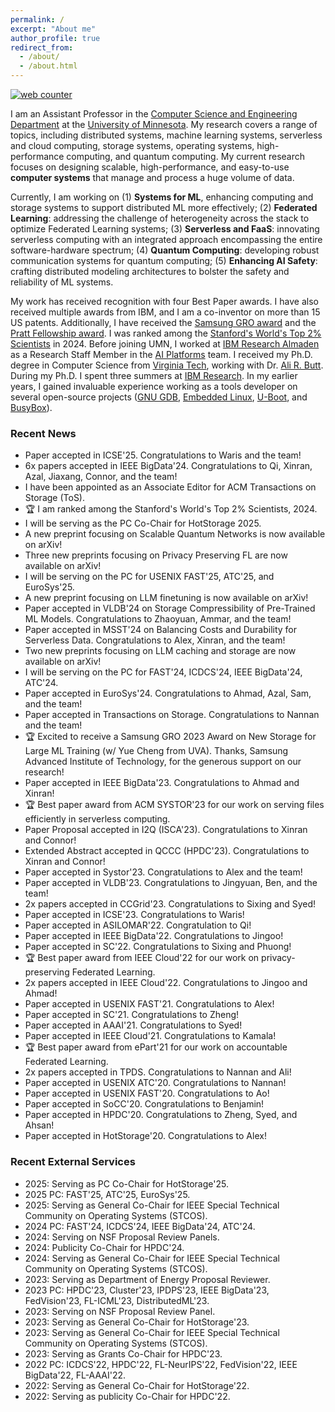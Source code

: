 ```yaml
---
permalink: /
excerpt: "About me"
author_profile: true
redirect_from: 
  - /about/
  - /about.html
---
```


<!-- Default Statcounter code for Github Page
https://chalianwar.github.io/ -->
<script type="text/javascript">
var sc_project=12954458; 
var sc_invisible=1; 
var sc_security="44ee4e0a"; 
</script>
<script type="text/javascript"
src="https://www.statcounter.com/counter/counter.js"
async></script>
<noscript><div class="statcounter"><a title="web counter"
href="https://statcounter.com/" target="_blank"><img
class="statcounter"
src="https://c.statcounter.com/12954458/0/44ee4e0a/1/"
alt="web counter"
referrerPolicy="no-referrer-when-downgrade"></a></div></noscript>
<!-- End of Statcounter Code -->

<head>
<!-- Google tag (gtag.js) -->
<script async src="https://www.googletagmanager.com/gtag/js?id=G-P7NJMYKVS8"></script>
<script>
  window.dataLayer = window.dataLayer || [];
  function gtag(){dataLayer.push(arguments);}
  gtag('js', new Date());

  gtag('config', 'G-P7NJMYKVS8');
</script>
</head>

I am an Assistant Professor in the [Computer Science and Engineering Department](https://cse.umn.edu/cs "Computer Science and Engineering Department") at the [University of Minnesota](https://twin-cities.umn.edu/ "University of Minnesota"). My research covers a range of topics, including distributed systems, machine learning systems, serverless and cloud computing, storage systems, operating systems, high-performance computing, and quantum computing. My current research focuses on designing scalable, high-performance, and easy-to-use **computer systems** that manage and process a huge volume of data.

Currently, I am working on (1) **Systems for ML**, enhancing computing and storage systems to support distributed ML more effectively; (2) **Federated Learning**: addressing the challenge of heterogeneity across the stack to optimize Federated Learning systems; (3) **Serverless and FaaS**: innovating serverless computing with an integrated approach encompassing the entire software-hardware spectrum; (4) **Quantum Computing**: developing robust communication systems for quantum computing; (5) **Enhancing AI Safety**: crafting distributed modeling architectures to bolster the safety and reliability of ML systems.

My work has received recognition with four Best Paper awards. I have also received multiple awards from IBM, and I am a co-inventor on more than 15 US patents. Additionally, I have received the [Samsung GRO award](https://samsungmsl.com/ "Samsung GRO award") and the [Pratt Fellowship award](https://cs.vt.edu/Graduate/Funding/fellowships.html "Pratt Fellowship award"). I was ranked among the [Stanford's World's Top 2% Scientists](https://elsevier.digitalcommonsdata.com/datasets/btchxktzyw/7) in 2024. Before joining UMN, I worked at [IBM Research Almaden](https://research.ibm.com/labs/almaden "IBM Research Almaden") as a Research Staff Member in the [AI Platforms](https://research.ibm.com/artificial-intelligence "AI Platforms") team. I received my Ph.D. degree in Computer Science from [Virginia Tech](https://cs.vt.edu/ "Virginia Tech"), working with Dr. [Ali R. Butt](https://website.cs.vt.edu/people/faculty/ali-butt.html "Ali R. Butt"). During my Ph.D. I spent three summers at [IBM Research](https://research.ibm.com/ "IBM Research"). In my earlier years, I gained invaluable experience working as a tools developer on several open-source projects ([GNU GDB](https://sourceware.org/gdb/ "GNU GDB"), [Embedded Linux](https://www.yoctoproject.org/ "Embedded Linux"), [U-Boot](https://source.denx.de/u-boot/u-boot "U-Boot"), and [BusyBox](https://www.busybox.net/ "BusyBox")).

### Recent News
* Paper accepted in ICSE'25. Congratulations to Waris and the team!
* 6x papers accepted in IEEE BigData'24. Congratulations to Qi, Xinran, Azal, Jiaxang, Connor, and the team!
* I have been appointed as an Associate Editor for ACM Transactions on Storage (ToS).
* 🏆 I am ranked among the Stanford's World's Top 2% Scientists, 2024.
* I will be serving as the PC Co-Chair for HotStorage 2025.
* A new preprint focusing on Scalable Quantum Networks is now available on arXiv!
* Three new preprints focusing on Privacy Preserving FL are now available on arXiv!
* I will be serving on the PC for USENIX FAST'25, ATC'25, and EuroSys'25.
* A new preprint focusing on LLM finetuning is now available on arXiv!
* Paper accepted in VLDB'24 on Storage Compressibility of Pre-Trained ML Models. Congratulations to Zhaoyuan, Ammar, and the team!
* Paper accepted in MSST'24 on Balancing Costs and Durability for Serverless Data. Congratulations to Alex, Xinran, and the team!
* Two new preprints focusing on LLM caching and storage are now available on arXiv!
* I will be serving on the PC for FAST'24, ICDCS'24, IEEE BigData'24, ATC'24.
* Paper accepted in EuroSys'24. Congratulations to Ahmad, Azal, Sam, and the team!
* Paper accepted in Transactions on Storage. Congratulations to Nannan and the team!
* 🏆 Excited to receive a Samsung GRO 2023 Award on New Storage for Large ML Training (w/ Yue Cheng from UVA). Thanks, Samsung Advanced Institute of Technology, for the generous support on our research!
* Paper accepted in IEEE BigData'23. Congratulations to Ahmad and Xinran!
* 🏆 Best paper award from ACM SYSTOR'23 for our work on serving files efficiently in serverless computing.
* Paper Proposal accepted in I2Q (ISCA'23). Congratulations to Xinran and Connor!
* Extended Abstract accepted in QCCC (HPDC'23). Congratulations to Xinran and Connor!
* Paper accepted in Systor'23. Congratulations to Alex and the team!
* Paper accepted in VLDB'23. Congratulations to Jingyuan, Ben, and the team!
* 2x papers accepted in CCGrid'23. Congratulations to Sixing and Syed!
* Paper accepted in ICSE'23. Congratulations to Waris!
* Paper accepted in ASILOMAR'22. Congratulation to Qi!
* Paper accepted in IEEE BigData'22. Congratulations to Jingoo!
* Paper accepted in SC'22. Congratulations to Sixing and Phuong!
* 🏆 Best paper award from IEEE Cloud'22 for our work on privacy-preserving Federated Learning.
* 2x papers accepted in IEEE Cloud'22. Congratulations to Jingoo and Ahmad!
* Paper accepted in USENIX FAST'21. Congratulations to Alex!
* Paper accepted in SC'21. Congratulations to Zheng!
* Paper accepted in AAAI'21. Congratulations to Syed!
* Paper accepted in IEEE Cloud'21. Congratulations to Kamala!
* 🏆 Best paper award from ePart'21 for our work on accountable Federated Learning.
* 2x papers accepted in TPDS. Congratulations to Nannan and Ali!
* Paper accepted in USENIX ATC'20. Congratulations to Nannan!
* Paper accepted in USENIX FAST'20. Congratulations to Ao!
* Paper accepted in SoCC'20. Congratulations to Benjamin!
* Paper accepted in HPDC'20. Congratulations to Zheng, Syed, and Ahsan!
* Paper accepted in HotStorage'20. Congratulations to Alex!

### Recent External Services
* 2025: Serving as PC Co-Chair for HotStorage'25.
* 2025 PC: FAST'25, ATC'25, EuroSys'25.
* 2025: Serving as General Co-Chair for IEEE Special Technical Community on Operating Systems (STCOS).
* 2024 PC: FAST'24, ICDCS'24, IEEE BigData'24, ATC'24.
* 2024: Serving on NSF Proposal Review Panels.
* 2024: Publicity Co-Chair for HPDC'24.
* 2024: Serving as General Co-Chair for IEEE Special Technical Community on Operating Systems (STCOS).
* 2023: Serving as Department of Energy Proposal Reviewer.
* 2023 PC: HPDC'23, Cluster'23, IPDPS'23, IEEE BigData'23, FedVision'23, FL-ICML'23, DistributedML'23.
* 2023: Serving on NSF Proposal Review Panel.
* 2023: Serving as General Co-Chair for HotStorage'23.
* 2023: Serving as General Co-Chair for IEEE Special Technical Community on Operating Systems (STCOS).
* 2023: Serving as Grants Co-Chair for HPDC'23.
* 2022 PC: ICDCS'22, HPDC'22, FL-NeurIPS'22, FedVision'22, IEEE BigData'22, FL-AAAI'22.
* 2022: Serving as General Co-Chair for HotStorage'22.
* 2022: Serving as publicity Co-Chair for HPDC'22.
  
